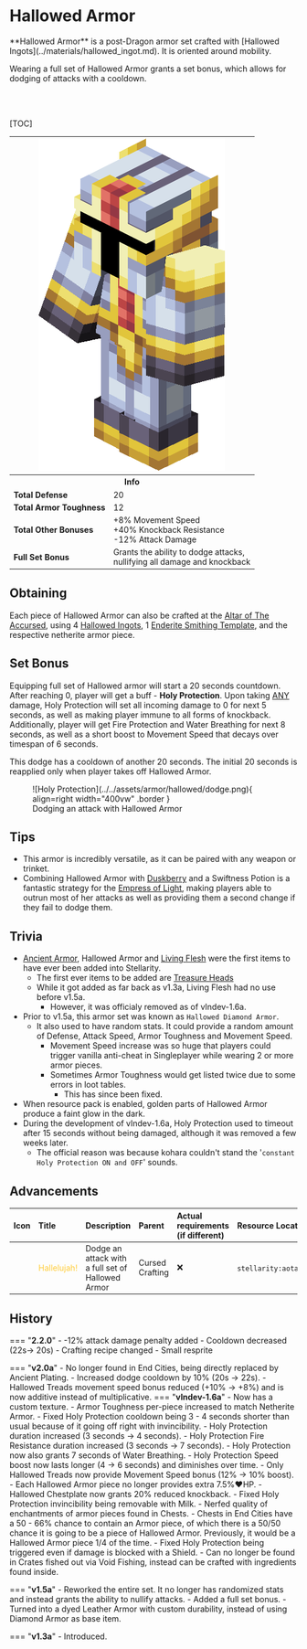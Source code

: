# Hallowed Armor
<div class="result kohara-infobox-grid" markdown>
<div markdown class="kohara-infobox-text">
**Hallowed Armor** is a post-Dragon armor set crafted with [Hallowed Ingots](../materials/hallowed_ingot.md). It is oriented around mobility.

Wearing a full set of Hallowed Armor grants a set bonus, which allows for dodging of attacks with a cooldown.

<br><br>

[TOC]

</div>
<div class="kohara-infobox-table">
  	<table id="kohara-infobox--item">
		<tr>
			<th colspan="2" class="kohara-infobox--top-image"><img src="../../../assets/armor/hallowed/full.png" style="height: auto; image-rendering: auto;"></th>
		</tr>
		<tr>
			<th colspan="2">Info</th>
		</tr>
		<tr>
			<td><b>Total Defense</b></td>
			<td>20</td>
		</tr>
		<tr>
			<td><b>Total Armor Toughness</b></td>
			<td>12</td>
		</tr>
		<tr>
			<td><b>Total Other Bonuses</b></td>
			<td>
				+8% Movement Speed
				<br>
				+40% Knockback Resistance
				<br>
				-12% Attack Damage
			</td>
		</tr>
		<tr>
			<td><b>Full Set Bonus</b></td>
			<td>Grants the ability to dodge attacks,
			<br>
			nullifying all damage and knockback</td>
		</tr>
	</table>
</div>
</div>

## Obtaining

Each piece of Hallowed Armor can also be crafted at the [Altar of The Accursed](../../mechanics/altar_of_the_accursed.md), using 4 [Hallowed Ingots](../materials/hallowed_ingot.md), 1 [Enderite Smithing Template](../materials/enderite_smithing_template.md), and the respective netherite armor piece.


## Set Bonus
Equipping full set of Hallowed armor will start a 20 seconds countdown. After reaching 0, player will get a buff - **Holy Protection**. Upon taking <u>ANY</u> damage, Holy Protection will set all incoming damage to 0 for next 5 seconds, as well as making player immune to all forms of knockback. Additionally, player will get Fire Protection and Water Breathing for next 8 seconds, as well as a short boost to Movement Speed that decays over timespan of 6 seconds.

This dodge has a cooldown of another 20 seconds. The initial 20 seconds is reapplied only when player takes off Hallowed Armor.

<figure markdown>
  ![Holy Protection](../../assets/armor/hallowed/dodge.png){ align=right width="400vw" .border }
  <figcaption>Dodging an attack with Hallowed Armor</figcaption>
</figure>

## Tips
- This armor is incredibly versatile, as it can be paired with any weapon or trinket.
- Combining Hallowed Armor with [Duskberry](../trinkets/duskberry.md) and a Swiftness Potion is a fantastic strategy for the [Empress of Light](../../mobs/bosses/empress_of_light.md), making players able to outrun most of her attacks as well as providing them a second change if they fail to dodge them.

## Trivia
- <i class="icon-stellarity icon-stellarity-ancient-armor"></i>[Ancient Armor](ancient_armor.md), <i class="icon-stellarity icon-stellarity-hallowed-armor"></i>Hallowed Armor and <i class="icon-stellarity icon-stellarity-living-flesh"></i>[Living Flesh](../trinkets/living_flesh.md) were the first items to have ever been added into Stellarity.
    - The first ever items to be added are [Treasure Heads](../../mechanics/treasure_heads.md)
    - While it got added as far back as v1.3a, <i class="icon-stellarity icon-stellarity-living-flesh"></i>Living Flesh had no use before v1.5a.
        - However, it was officialy removed as of vIndev-1.6a.
- Prior to v1.5a, this armor set was known as <i class="icon-minecraft icon-minecraft-diamond-chestplate"></i>`Hallowed Diamond Armor`.
    - It also used to have random stats. It could provide a random amount of Defense, Attack Speed, Armor Toughness and Movement Speed.
        - Movement Speed increase was so huge that players could trigger vanilla anti-cheat in Singleplayer while wearing 2 or more armor pieces.
        - Sometimes Armor Toughness would get listed twice due to some errors in loot tables. 
            - This has since been fixed.
- When resource pack is enabled, golden parts of Hallowed Armor produce a faint glow in the dark.
- During the development of vIndev-1.6a, Holy Protection used to timeout after 15 seconds without being damaged, although it was removed a few weeks later.
    - The official reason was because kohara couldn't stand the '`constant Holy Protection ON and OFF`' sounds.

## Advancements
| Icon | Title | Description | Parent | Actual requirements (if different) | Resource Location |
| :--- | :--- | :--- | :--- | :--- | :--- |
| <div class="adv-div"><i class="adv adv-goal"></i><i class="icon-adv icon-stellarity icon-stellarity-hallowed-armor"></i></div> | <span style="color: #FFCC38;">Hallelujah!</span> | Dodge an attack with a full set of Hallowed Armor | Cursed Crafting | :x: | `stellarity:aota/cancel_damage_hallowed_armor` |

## History
=== "**2.2.0**"
    - -12% attack damage penalty added
    - Cooldown decreased (22s-> 20s)
    - Crafting recipe changed
    - Small resprite
    
=== "**v2.0a**"
    - No longer found in End Cities, being directly replaced by Ancient Plating.
	- Increased dodge cooldown by 10% (20s -> 22s).
    - Hallowed Treads movement speed bonus reduced (+10% -> +8%) and is now additive instead of multiplicative.
=== "**vIndev-1.6a**"
	- Now has a custom texture.
	- Armor Toughness per-piece increased to match Netherite Armor.
	- Fixed Holy Protection cooldown being 3 - 4 seconds shorter than usual because of it going off right with invincibility.
	- Holy Protection duration increased (3 seconds -> 4 seconds).
	- Holy Protection Fire Resistance duration increased (3 seconds -> 7 seconds).
	- Holy Protection now also grants 7 seconds of Water Breathing.
	- Holy Protection Speed boost now lasts longer (4 -> 6 seconds) and diminishes over time.
	- Only Hallowed Treads now provide Movement Speed bonus (12% -> 10% boost).
	- Each Hallowed Armor piece no longer provides extra 7.5%:heart:HP.
	- Hallowed Chestplate now grants 20% reduced knockback.
	- Fixed Holy Protection invincibility being removable with <i class="icon-minecraft icon-minecraft-milk-bucket"></i>Milk.
	- Nerfed quality of enchantments of armor pieces found in Chests.
	- Chests in End Cities have a 50 - 66% chance to contain an Armor piece, of which there is a 50/50 chance it is going to be a piece of Hallowed Armor. Previously, it would be a Hallowed Armor piece 1/4 of the time.
	- Fixed Holy Protection being triggered even if damage is blocked with a Shield.
	- Can no longer be found in Crates fished out via Void Fishing, instead can be crafted with ingredients found inside.

=== "**v1.5a**"
	- Reworked the entire set. It no longer has randomized stats and instead grants the ability to nullify attacks.
	- Added a full set bonus.
	- Turned into a dyed Leather Armor with custom durability, instead of using Diamond Armor as base item.

=== "**v1.3a**"
	- Introduced.
  
